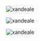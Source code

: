 <p><img src="https://github-readme-stats.vercel.app/api/top-langs?username=xandeale&show_icons=true&locale=en&layout=compact" alt="xandeale" /><br</p>
<p><img src="https://github-readme-stats.vercel.app/api?username=xandeale&show_icons=true&locale=en" alt="xandeale" /></p>
<p><img src="https://github-readme-streak-stats.herokuapp.com/?user=xandeale&" alt="xandeale" /></p>

